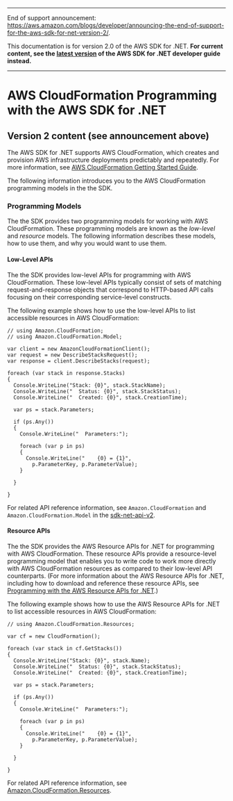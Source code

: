 --------

End of support announcement: [https://aws\.amazon\.com/blogs/developer/announcing\-the\-end\-of\-support\-for\-the\-aws\-sdk\-for\-net\-version\-2/](https://aws.amazon.com/blogs/developer/announcing-the-end-of-support-for-the-aws-sdk-for-net-version-2/)\.

 This documentation is for version 2\.0 of the AWS SDK for \.NET\. **For current content, see the [latest version](https://docs.aws.amazon.com/sdk-for-net/latest/developer-guide) of the AWS SDK for \.NET developer guide instead\.**

--------

# AWS CloudFormation Programming with the AWS SDK for \.NET<a name="cloudformation-apis-intro"></a>

## Version 2 content \(see announcement above\)<a name="w3aac13b9b3b1"></a>

The AWS SDK for \.NET supports AWS CloudFormation, which creates and provision AWS infrastructure deployments predictably and repeatedly\. For more information, see [AWS CloudFormation Getting Started Guide](https://docs.aws.amazon.com/AWSCloudFormation/latest/GettingStartedGuide/)\.

The following information introduces you to the AWS CloudFormation programming models in the the SDK\.

### Programming Models<a name="cloudformation-apis-intro-models"></a>

The the SDK provides two programming models for working with AWS CloudFormation\. These programming models are known as the *low\-level* and *resource* models\. The following information describes these models, how to use them, and why you would want to use them\.

#### Low\-Level APIs<a name="cloudformation-apis-intro-low-level"></a>

The the SDK provides low\-level APIs for programming with AWS CloudFormation\. These low\-level APIs typically consist of sets of matching request\-and\-response objects that correspond to HTTP\-based API calls focusing on their corresponding service\-level constructs\.

The following example shows how to use the low\-level APIs to list accessible resources in AWS CloudFormation:

```
// using Amazon.CloudFormation;
// using Amazon.CloudFormation.Model;

var client = new AmazonCloudFormationClient();
var request = new DescribeStacksRequest();
var response = client.DescribeStacks(request);

foreach (var stack in response.Stacks)
{
  Console.WriteLine("Stack: {0}", stack.StackName);
  Console.WriteLine("  Status: {0}", stack.StackStatus);
  Console.WriteLine("  Created: {0}", stack.CreationTime);

  var ps = stack.Parameters;

  if (ps.Any())
  {
    Console.WriteLine("  Parameters:");

    foreach (var p in ps)
    {
      Console.WriteLine("    {0} = {1}", 
        p.ParameterKey, p.ParameterValue);
    }

  }
  
}
```

For related API reference information, see `Amazon.CloudFormation` and `Amazon.CloudFormation.Model` in the [sdk\-net\-api\-v2](https://docs.aws.amazon.com/sdkfornet/latest/apidocs/)\.

#### Resource APIs<a name="cloudformation-apis-intro-resource-level"></a>

The the SDK provides the AWS Resource APIs for \.NET for programming with AWS CloudFormation\. These resource APIs provide a resource\-level programming model that enables you to write code to work more directly with AWS CloudFormation resources as compared to their low\-level API counterparts\. \(For more information about the AWS Resource APIs for \.NET, including how to download and reference these resource APIs, see [Programming with the AWS Resource APIs for \.NET](resource-level-apis-intro.md)\.\)

The following example shows how to use the AWS Resource APIs for \.NET to list accessible resources in AWS CloudFormation:

```
// using Amazon.CloudFormation.Resources;

var cf = new CloudFormation();

foreach (var stack in cf.GetStacks())
{
  Console.WriteLine("Stack: {0}", stack.Name);
  Console.WriteLine("  Status: {0}", stack.StackStatus);
  Console.WriteLine("  Created: {0}", stack.CreationTime);

  var ps = stack.Parameters;

  if (ps.Any())
  {
    Console.WriteLine("  Parameters:");

    foreach (var p in ps)
    {
      Console.WriteLine("    {0} = {1}", 
        p.ParameterKey, p.ParameterValue);
    }

  }

}
```

For related API reference information, see [Amazon\.CloudFormation\.Resources](https://docs.aws.amazon.com/sdkfornet/latest/apidocs/NCloudFormationResourcesNET45.html)\.